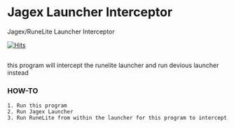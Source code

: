 # Jagex Launcher Interceptor
Jagex/RuneLite Launcher Interceptor

[![Hits](https://hits.seeyoufarm.com/api/count/incr/badge.svg?url=https%3A%2F%2Fgithub.com%2Fmelxin%2Fjagex-launcher-interceptor&count_bg=%2379C83D&title_bg=%23555555&icon=&icon_color=%23E7E7E7&title=hits&edge_flat=false)](https://hits.seeyoufarm.com)

##
this program will intercept the runelite launcher and run devious launcher instead

### HOW-TO
```
1. Run this program
2. Run Jagex Launcher
3. Run RuneLite from within the launcher for this program to intercept
```



